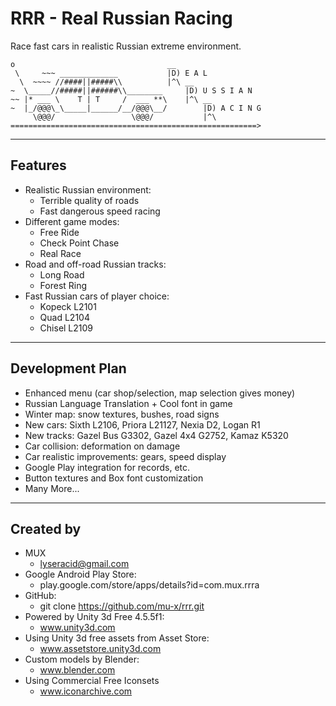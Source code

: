 # RRR - Real Russian Racing

Race fast cars in realistic Russian extreme environment.

```
o                                  __   
 \     ~~~ _____________           |D) E A L
  \  ~~~~ //####||#####\\          |^\ __
~  \_____//#####||######\\________     |D) U S S I A N
~~ |* ___ \    T | T     /  ___ **\    |^\ __       
~  |_/@@@\_\_____|______/__/@@@\__/        |D) A C I N G
     \@@@/                 \@@@/           |^\
=======================================================>
```

---


## Features

* Realistic Russian environment:
  - Terrible quality of roads
  - Fast dangerous speed racing
* Different game modes:
  - Free Ride
  - Check Point Chase
  - Real Race
* Road and off-road Russian tracks:
  - Long Road
  - Forest Ring
* Fast Russian cars of player choice:
  - Kopeck L2101
  - Quad L2104
  - Chisel L2109

---


## Development Plan

* Enhanced menu (car shop/selection, map selection gives money)
* Russian Language Translation + Cool font in game
* Winter map: snow textures, bushes, road signs
* New cars: Sixth L2106, Priora L21127, Nexia D2, Logan R1
* New tracks: Gazel Bus G3302, Gazel 4x4 G2752, Kamaz K5320
* Car collision: deformation on damage
* Car realistic improvements: gears, speed display
* Google Play integration for records, etc.
* Button textures and Box font customization
* Many More...

---


## Created by

* MUX 
  - lyseracid@gmail.com
* Google Android Play Store: 
  - play.google.com/store/apps/details?id=com.mux.rrra
* GitHub:
  - git clone https://github.com/mu-x/rrr.git
* Powered by Unity 3d Free 4.5.5f1:
  - www.unity3d.com
* Using Unity 3d free assets from Asset Store: 
  - www.assetstore.unity3d.com
* Custom models by Blender: 
  - www.blender.com
* Using Commercial Free Iconsets 
  - www.iconarchive.com
